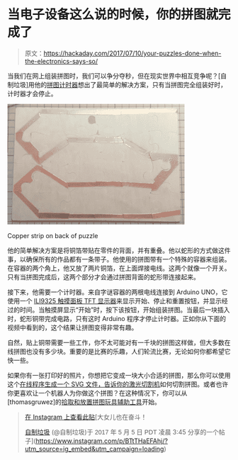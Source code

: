 # 当电子设备这么说的时候，你的拼图就完成了

> 原文：<https://hackaday.com/2017/07/10/your-puzzles-done-when-the-electronics-says-so/>

当我们在网上组装拼图时，我们可以争分夺秒，但在现实世界中相互竞争呢？[自制垃圾]用他的[拼图计时器](https://www.hackster.io/H0meMadeGarbage/jigsaw-puzzle-timer-38117b)想出了最简单的解决方案，只有当拼图完全组装好时，计时器才会停止。

![Copper strip on back of puzzle](img/2f532b58fa99f6f80de6e7d18d3077fa.png)

Copper strip on back of puzzle

他的简单解决方案是将铜箔带贴在零件的背面，并有重叠。他以蛇形的方式做这件事，以确保所有的作品都有一条带子。他使用的拼图带有一个特殊的容器来组装。在容器的两个角上，他又放了两片铜箔，在上面焊接电线。这两个就像一个开关。只有当拼图完成后，这两个部分才会通过拼图背面的蛇形带连接起来。

接下来，他需要一个计时器。来自字谜容器的两根电线连接到 Arduino UNO，它使用一个 [ILI9325 触摸面板 TFT 显示器](https://www.adafruit.com/product/335)来显示开始、停止和重置按钮，并显示经过的时间。当触摸屏显示“开始”时，按下该按钮，开始组装拼图。当最后一块插入时，蛇形铜带完成电路，只有这时 Arduino 程序才停止计时器。正如你从下面的视频中看到的，这个结果让拼图变得非常有趣。

自然，贴上铜带需要一些工作，你不太可能对有一千块的拼图这样做，但大多数在线拼图也没有多少块。重要的是比赛的乐趣，人们轮流比赛，无论如何你都希望它快一些。

如果你有一张打印好的照片，你想把它变成一块大小合适的拼图，那么你可以使用这个[在线程序生成一个 SVG 文件，告诉你的激光切割机](http://hackaday.com/2016/11/05/hackit-laser-cut-your-own-jigsaw-puzzle/)如何切割拼图。或者也许你更喜欢让一个机器人为你做这个拼图？在这种情况下，你可以从[thomasgruwez]的[拾取和放置拼图玩具辅助工具](http://hackaday.com/2015/08/01/it-sucks-to-pick-up-the-pieces/)开始。

> [](https://www.instagram.com/p/BTtTHaEFAhj/?utm_source=ig_embed&utm_campaign=loading)[](https://www.instagram.com/p/BTtTHaEFAhj/?utm_source=ig_embed&utm_campaign=loading)[](https://www.instagram.com/p/BTtTHaEFAhj/?utm_source=ig_embed&utm_campaign=loading)[](https://www.instagram.com/p/BTtTHaEFAhj/?utm_source=ig_embed&utm_campaign=loading)[](https://www.instagram.com/p/BTtTHaEFAhj/?utm_source=ig_embed&utm_campaign=loading)[在 Instagram 上查看此贴](https://www.instagram.com/p/BTtTHaEFAhj/?utm_source=ig_embed&utm_campaign=loading)[](https://www.instagram.com/p/BTtTHaEFAhj/?utm_source=ig_embed&utm_campaign=loading)[](https://www.instagram.com/p/BTtTHaEFAhj/?utm_source=ig_embed&utm_campaign=loading)[](https://www.instagram.com/p/BTtTHaEFAhj/?utm_source=ig_embed&utm_campaign=loading)[](https://www.instagram.com/p/BTtTHaEFAhj/?utm_source=ig_embed&utm_campaign=loading)[](https://www.instagram.com/p/BTtTHaEFAhj/?utm_source=ig_embed&utm_campaign=loading)[](https://www.instagram.com/p/BTtTHaEFAhj/?utm_source=ig_embed&utm_campaign=loading)[](https://www.instagram.com/p/BTtTHaEFAhj/?utm_source=ig_embed&utm_campaign=loading)[大女儿也在奋斗！
> 
> [自制垃圾](https://www.instagram.com/homemadegarbage/?utm_source=ig_embed&utm_campaign=loading) (@自制垃圾)于 <time style=" font-family:Arial,sans-serif; font-size:14px; line-height:17px;" datetime="2017-05-05T10:45:36+00:00">2017 年 5 月 5 日 PDT</time> 凌晨 3:45 分享的一个帖子](https://www.instagram.com/p/BTtTHaEFAhj/?utm_source=ig_embed&utm_campaign=loading)
